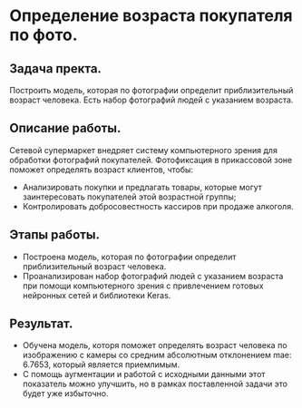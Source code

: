 # Определение возраста покупателя по фото.

## Задача пректа.
Построить модель, которая по фотографии определит приблизительный возраст человека. Есть набор фотографий людей с указанием возраста.	

## Описание работы.
Сетевой супермаркет внедряет систему компьютерного зрения для обработки фотографий покупателей. Фотофиксация в прикассовой зоне поможет определять возраст клиентов, чтобы:
- Анализировать покупки и предлагать товары, которые могут заинтересовать покупателей этой возрастной группы;
- Контролировать добросовестность кассиров при продаже алкоголя.

## Этапы работы.
- Построена модель, которая по фотографии определит приблизительный возраст человека. 
- Проанализирован набор фотографий людей с указанием возраста при помощи компьютерного зрения с привлечением готовых нейронных сетей и библиотеки Keras.

## Результат.
- Обучена модель, которя поможет определять возраст человека по изображению с камеры со средним абсолютным отклонением mae: 6.7653, который является приемлимым.
- С помощь аугментации и работой с исходными данными этот показатель можно улучшить, но в рамках поставленной задачи это будет уже избыточно.

